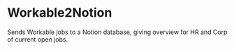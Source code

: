 # Workable2Notion
Sends Workable jobs to a Notion database, giving overview for HR and Corp of current open jobs.

